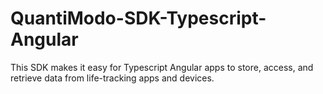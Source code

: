 # QuantiModo-SDK-Typescript-Angular
This SDK makes it easy for Typescript Angular apps to store, access, and retrieve data from life-tracking apps and devices.
